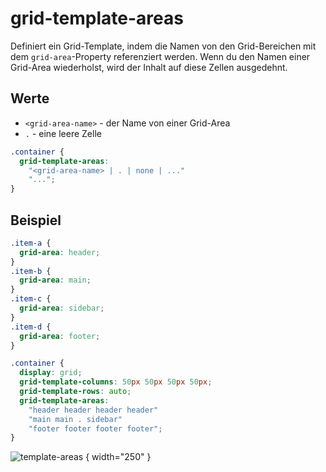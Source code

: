 # grid-template-areas

Definiert ein Grid-Template, indem die Namen von den Grid-Bereichen mit dem `grid-area`-Property referenziert werden. Wenn du den Namen einer
Grid-Area wiederholst, wird der Inhalt auf diese Zellen ausgedehnt.

## Werte

- `<grid-area-name>` - der Name von einer Grid-Area
- `.` - eine leere Zelle

```CSS
.container {
  grid-template-areas:
    "<grid-area-name> | . | none | ..."
    "...";
}
```

## Beispiel

```CSS
.item-a {
  grid-area: header;
}
.item-b {
  grid-area: main;
}
.item-c {
  grid-area: sidebar;
}
.item-d {
  grid-area: footer;
}

.container {
  display: grid;
  grid-template-columns: 50px 50px 50px 50px;
  grid-template-rows: auto;
  grid-template-areas:
    "header header header header"
    "main main . sidebar"
    "footer footer footer footer";
}
```

![template-areas](template-areas.jpg) { width="250" }

